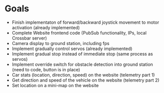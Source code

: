 # Goals

 * Finish implementaton of forward/backward joystick movement to motor activation (already implemented)
 * Complete Website frontend code (PubSub functionality, IPs, local Crossbar server)
 * Camera display to ground station, including fps
 * Implement gradually control servos (already implemented)
 * Implement gradual stop instead of immediate stop (same process as servos)
 * Implement override switch for obstacle detection into ground station (need to code, button is in place)
 * Car stats (location, direction, speed) on the website (telemetry part 1)
 * Get direction and speed of the vehicle on the website (telemetry part 2)
 * Set location on a mini-map on the website
